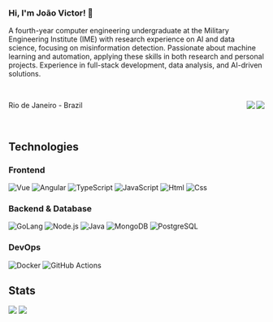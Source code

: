 ### Hi, I'm João Victor! 👋
A fourth-year computer engineering undergraduate at the Military Engineering Institute (IME) with research experience on AI and data science, focusing on misinformation detection. Passionate about machine learning and automation, applying these skills in both research and personal projects. Experience in full-stack development, data analysis, and AI-driven solutions.

<br>

<p align="left">Rio de Janeiro - Brazil
  <a href="https://www.linkedin.com/in/jo%C3%A3ovictor-engenharia/" target="_blank">
  <img align="right" src="https://img.shields.io/badge/-LinkedIn-%230077B5?style=for-the-badge&logo=linkedin&logoColor=white" target="_blank" />
  </a>
 
  <a href = "mailto:jvpcms@engenharia@gmail.com">
  <img align="right" src="https://img.shields.io/badge/-Gmail-%23CC0000?style=for-the-badge&logo=gmail&logoColor=white" target="_blank" />
  </a>
</p>
 
<br>

## Technologies
### Frontend
![Vue](https://img.shields.io/badge/Vue%20js-35495E?style=for-the-badge&logo=vuedotjs&logoColor=4FC08D) 
![Angular](https://img.shields.io/badge/Angular-CC0000?style=for-the-badge&logo=angular&logoColor=white) 
![TypeScript](https://img.shields.io/badge/TypeScript-007ACC?style=for-the-badge&logo=typescript&logoColor=white)
![JavaScript](https://img.shields.io/badge/JavaScript-323330?style=for-the-badge&logo=javascript&logoColor=F7DF1E)
![Html](https://img.shields.io/badge/HTML5-E34F26?style=for-the-badge&logo=html5&logoColor=white)
![Css](https://img.shields.io/badge/CSS3-1572B6?style=for-the-badge&logo=css3&logoColor=white)

### Backend & Database 
![GoLang](https://img.shields.io/badge/Go-00ADD8?style=for-the-badge&logo=go&logoColor=white) 
![Node.js](https://img.shields.io/badge/Node%20js-339933?style=for-the-badge&logo=nodedotjs&logoColor=white) 
![Java](https://img.shields.io/badge/java-%23ED8B00.svg?style=for-the-badge&logo=openjdk&logoColor=white)
![MongoDB](https://img.shields.io/badge/PostgreSQL-316192?style=for-the-badge&logo=postgresql&logoColor=white)
![PostgreSQL](https://img.shields.io/badge/MongoDB-4EA94B?style=for-the-badge&logo=mongodb&logoColor=white) 

### DevOps
![Docker](	https://img.shields.io/badge/Docker-2CA5E0?style=for-the-badge&logo=docker&logoColor=white)	
![GitHub Actions](https://img.shields.io/badge/Github%20Actions-282a2e?style=for-the-badge&logo=githubactions&logoColor=367cfe)

## Stats
![](https://github-readme-stats.vercel.app/api?username=jvpcms&theme=react&hide_border=false&include_all_commits=false&count_private=false&hide=contribs,issues&show_icons=true&line_height=31&card_width=488px)
![](https://github-readme-stats.vercel.app/api/top-langs?username=jvpcms&theme=react&hide_border=false&include_all_commits=false&count_private=false&layout=compact&line_height=31&card_width=296px)
